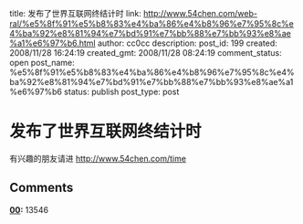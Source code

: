 title: 发布了世界互联网终结计时
link: http://www.54chen.com/web-ral/%e5%8f%91%e5%b8%83%e4%ba%86%e4%b8%96%e7%95%8c%e4%ba%92%e8%81%94%e7%bd%91%e7%bb%88%e7%bb%93%e8%ae%a1%e6%97%b6.html
author: cc0cc
description: 
post_id: 199
created: 2008/11/28 16:24:19
created_gmt: 2008/11/28 08:24:19
comment_status: open
post_name: %e5%8f%91%e5%b8%83%e4%ba%86%e4%b8%96%e7%95%8c%e4%ba%92%e8%81%94%e7%bd%91%e7%bb%88%e7%bb%93%e8%ae%a1%e6%97%b6
status: publish
post_type: post

# 发布了世界互联网终结计时

有兴趣的朋友请进 <http://www.54chen.com/time>

## Comments

**[00](#187 "2009-02-22 20:19:10"):** 13546

